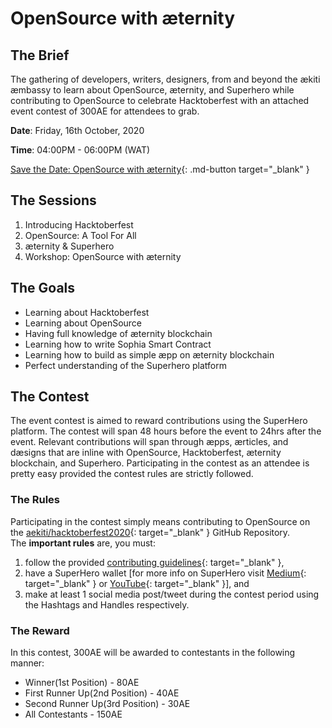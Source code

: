 # OpenSource with æternity

## The Brief
The gathering of developers, writers, designers, from and beyond the ækiti æmbassy to learn about OpenSource, æternity, and Superhero while contributing to OpenSource to celebrate Hacktoberfest with an attached event contest of 300AE for attendees to grab.

**Date**: Friday, 16th October, 2020

**Time**: 04:00PM - 06:00PM (WAT)

[Save the Date: OpenSource with æternity](https://aekiti.com/workshop/opensource-with-aeternity){: .md-button target="_blank" }

## The Sessions

1. Introducing Hacktoberfest
2. OpenSource: A Tool For All
3. æternity & Superhero
4. Workshop: OpenSource with æternity

## The Goals

- Learning about Hacktoberfest
- Learning about OpenSource
- Having full knowledge of æternity blockchain
- Learning how to write Sophia Smart Contract
- Learning how to build as simple æpp on æternity blockchain
- Perfect understanding of the Superhero platform

## The Contest
The event contest is aimed to reward contributions using the SuperHero platform. The contest will span 48 hours before the event to 24hrs after the event. Relevant contributions will span through æpps, ærticles, and dæsigns that are inline with OpenSource, Hacktoberfest, æternity blockchain, and Superhero. Participating in the contest as an attendee is pretty easy provided the contest rules are strictly followed.

### The Rules
Participating in the contest simply means contributing to OpenSource on the [aekiti/hacktoberfest2020](https://github.com/aekiti/hacktoberfest2020){: target="_blank" } GitHub Repository.  
The **important rules** are, you must:

1. follow the provided [contributing guidelines](/guildlines/aekiti){: target="_blank" },
2. have a SuperHero wallet [for more info on SuperHero visit [Medium](https://blog.usejournal.com/superhero-aekiti-9e491822e8bb){: target="_blank" } or [YouTube](https://youtu.be/AJYTcT8kDd4){: target="_blank" }], and
3. make at least 1 social media post/tweet during the contest period using the Hashtags and Handles respectively.

### The Reward
In this contest, 300AE will be awarded to contestants in the following manner:

- Winner(1st Position) - 80AE
- First Runner Up(2nd Position) - 40AE
- Second Runner Up(3rd Position) - 30AE
- All Contestants - 150AE